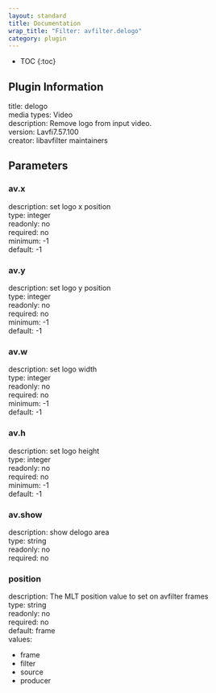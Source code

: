 ```yaml
---
layout: standard
title: Documentation
wrap_title: "Filter: avfilter.delogo"
category: plugin
---
```

* TOC
{:toc}

## Plugin Information

title: delogo  
media types:
Video  
description: Remove logo from input video.  
version: Lavfi7.57.100  
creator: libavfilter maintainers  

## Parameters

### av.x

  
description:
set logo x position  
type: integer  
readonly: no  
required: no  
minimum: -1  
default: -1  

### av.y

  
description:
set logo y position  
type: integer  
readonly: no  
required: no  
minimum: -1  
default: -1  

### av.w

  
description:
set logo width  
type: integer  
readonly: no  
required: no  
minimum: -1  
default: -1  

### av.h

  
description:
set logo height  
type: integer  
readonly: no  
required: no  
minimum: -1  
default: -1  

### av.show

  
description:
show delogo area  
type: string  
readonly: no  
required: no  

### position

  
description:
The MLT position value to set on avfilter frames  
type: string  
readonly: no  
required: no  
default: frame  
values:  

* frame
* filter
* source
* producer

